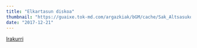```yaml
---
title: "Elkartasun diskoa"
thumbnail: "https://guaixe.tok-md.com/argazkiak/bGM/cache/Sak_Altsasukoak_Aske_diskoa_05_content.jpg"
date: "2017-12-21"
---
```

[Irakurri](https://guaixe.eus/altsasu/1513780723354-elkartasun-diskoa)
